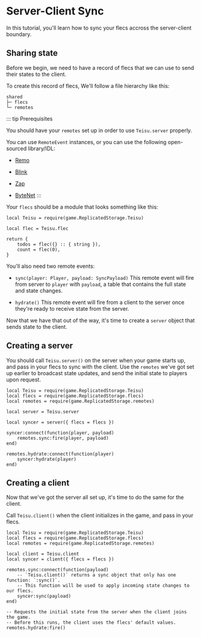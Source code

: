 # Server-Client Sync

In this tutorial, you'll learn how to sync your flecs accross the server-client boundary.

## Sharing state

Before we begin, we need to have a record of flecs that we can use to send their states to the client.

To create this record of flecs, We'll follow a file hierarchy like this:

```
shared
├─ flecs
└─ remotes
```

::: tip Prerequisites

You should have your `remotes` set up in order to use `Teisu.server` properly.

You can use `RemoteEvent` instances, or you can use the following open-sourced library/IDL:

- [Remo](https://github.com/littensy/remo)

- [Blink](https://github.com/1Axen/blink)

- [Zap](https://github.com/red-blox/zap)

- [ByteNet](https://github.com/ffrostfall/ByteNet)
:::

Your `flecs` should be a module that looks something like this:

```luau
local Teisu = require(game.ReplicatedStorage.Teisu)

local flec = Teisu.flec

return {
    todos = flec({} :: { string }),
    count = flec(0),
}
```

You'll also need two remote events:

- `sync(player: Player, payload: SyncPayload)` This remote event will fire from server to `player` with `payload`, a table that contains the full state and state changes.

- `hydrate()` This remote event will fire from a client to the server once they're ready to receive state from the server.

Now that we have that out of the way, it's time to create a `server` object that sends state to the client.

## Creating a server

You should call `Teisu.server()` on the server when your game starts up, and pass in your flecs to sync with the client. Use the `remotes` we've got set up earlier to broadcast state updates, and send the initial state to players upon request.

```luau
local Teisu = require(game.ReplicatedStorage.Teisu)
local flecs = require(game.ReplicatedStorage.flecs)
local remotes = require(game.ReplicatedStorage.remotes)

local server = Teisu.server

local syncer = server({ flecs = flecs })

syncer:connect(function(player, payload)
    remotes.sync:fire(player, payload)
end)

remotes.hydrate:connect(function(player)
    syncer:hydrate(player)
end)
```

## Creating a client

Now that we've got the server all set up, it's time to do the same for the client.

Call `Teisu.client()` when the client initializes in the game, and pass in your flecs.

```luau
local Teisu = require(game.ReplicatedStorage.Teisu)
local flecs = require(game.ReplicatedStorage.flecs)
local remotes = require(game.ReplicatedStorage.remotes)

local client = Teisu.client
local syncer = client({ flecs = flecs })

remotes.sync:connect(function(payload)
    -- `Teisu.client()` returns a sync object that only has one function: `:sync()`. 
    -- This function will be used to apply incoming state changes to our flecs.
    syncer:sync(payload)
end)

-- Requests the initial state from the server when the client joins the game.
-- Before this runs, the client uses the flecs' default values.
remotes.hydrate:fire()
```